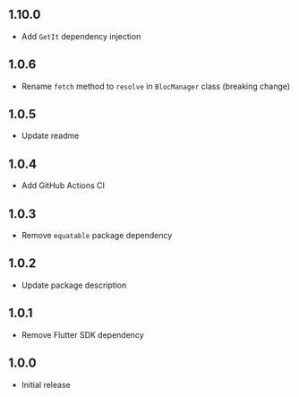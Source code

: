 ## 1.10.0

- Add `GetIt` dependency injection

## 1.0.6

- Rename `fetch` method to `resolve` in `BlocManager` class (breaking change)

## 1.0.5

- Update readme

## 1.0.4

- Add GitHub Actions CI

## 1.0.3

- Remove `equatable` package dependency

## 1.0.2

- Update package description

## 1.0.1

- Remove Flutter SDK dependency

## 1.0.0

- Initial release
